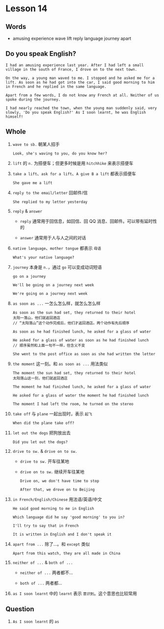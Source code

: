 # Lesson 14

## Words

- amusing experience wave lift reply language journey apart

## Do you speak English?

```
I had an amusing experience last year. After I had left a small village in the south of France, I drove on to the next town.

On the way, a young man waved to me. I stopped and he asked me for a lift. As soon as he had got into the car, I said good morning to him in French and he replied in the same language.

Apart from a few words, I do not know any French at all. Neither of us spoke during the journey.

I had nearly reached the town, when the young man suddenly said, very slowly, 'Do you speak English?' As I soon learnt, he was English himself!
```

## Whole

1. `wave to sb.` 朝某人招手

   ```
   Look, she's waving to you, do you know her?
   ```

2. `lift` 的 `n.` 为搭便车；但更多时候是用 `hitchhike` 来表示搭便车

3. `take a lift`、`ask for a lift`、`A give B a lift` 都表示搭便车

   ```
   She gave me a lift
   ```

4. `reply to the email/letter` 回邮件/信

   ```
   She replied to my letter yesterday
   ```

5. `reply` & `answer`

   - `reply` 通常用于回信息，如回信、回 QQ 消息、回邮件。可以带有延时性的

   - `answer` 通常用于人与人之间的对话

6. `native language`、`mother tongue` 都表示 `母语`

   ```
   What's your native language?
   ```

7. `journey` 本身是 `n.`，通过 `go` 可以变成动词短语

   ```
   go on a journey

   We'll be going on a journey next week

   We're going on a journey next week
   ```

8. `as soon as ...` 一怎么怎么样，就怎么怎么样

   ```
   As soon as the sun had set, they returned to their hotel
   太阳一落山，他们就返回酒店
   // “太阳落山”这个动作完成后，他们才返回酒店。两个动作有先后顺序

   As soon as he had finished lunch, he asked for a glass of water

   He asked for a glass of water as soon as he had finished lunch
   // 顺序虽然和上面一句不一样，但含义不变

   She went to the post office as soon as she had written the letter
   ```

9. `the moment` 这一刻。和 `as soon as ...` 用法类似

   ```
   The moment the sun had set, they returned to their hotel
   太阳落山这一刻，他们就返回酒店

   The moment he had finished lunch, he asked for a glass of water

   He asked for a glass of water the moment he had finished lunch

   The moment I had left the room, he turned on the stereo
   ```

10. `take off` 与 `plane` 一起出现时，表示 `起飞`

    ```
    When did the plane take off?
    ```

11. `let out the dogs` 把狗放出去

    ```
    Did you let out the dogs?
    ```

12. `drive to sw.` & `drive on to sw.`

    - `drive to sw.` 开车往某地

    - `drive on to sw.` 继续开车往某地

      ```
      Drive on, we don't have time to stop

      After that, we drove on to Beijing
      ```

13. `in French/English/Chinese` 用法语/英语/中文

    ```
    He said good morning to me in English

    Which language did he say 'good morning' to you in?

    I'll try to say that in French

    It is written in English and I don't speak it
    ```

14. `apart from ...` 除了...。和 `except` 类似

    ```
    Apart from this watch, they are all made in China
    ```

15. `neither of ...` & `both of ...`

    - `neither of ...` 两者都不...

    - `both of ...` 两者都...

16. `as I soon learnt` 中的 `learnt` 表示 `意识到`。这个意思也比较常用

## Question

1. `As I soon learnt` 的 `as`
